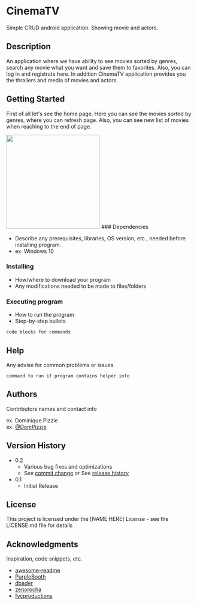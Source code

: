 # CinemaTV

Simple CRUD android application. Showing movie and actors.

## Description

An application where we have ability to see movies sorted by genres, search any movie what you want and save them to favorites. Also, you can log in and registrate here. In addition CinemaTV application provides you the thrailers and media of movies and actors.

## Getting Started

First of all let's see the home page.
Here you can see the movies sorted by genres, where you can refresh page. Also, you can see new list of movies when reaching to the end of page.

<img src="https://user-images.githubusercontent.com/63552682/128704036-ae5f2c41-a90e-4a54-a9a7-62dd43154977.gif" width="250">
### Dependencies

* Describe any prerequisites, libraries, OS version, etc., needed before installing program.
* ex. Windows 10

### Installing

* How/where to download your program
* Any modifications needed to be made to files/folders

### Executing program

* How to run the program
* Step-by-step bullets
```
code blocks for commands
```

## Help

Any advise for common problems or issues.
```
command to run if program contains helper info
```

## Authors

Contributors names and contact info

ex. Dominique Pizzie  
ex. [@DomPizzie](https://twitter.com/dompizzie)

## Version History

* 0.2
    * Various bug fixes and optimizations
    * See [commit change]() or See [release history]()
* 0.1
    * Initial Release

## License

This project is licensed under the [NAME HERE] License - see the LICENSE.md file for details

## Acknowledgments

Inspiration, code snippets, etc.
* [awesome-readme](https://github.com/matiassingers/awesome-readme)
* [PurpleBooth](https://gist.github.com/PurpleBooth/109311bb0361f32d87a2)
* [dbader](https://github.com/dbader/readme-template)
* [zenorocha](https://gist.github.com/zenorocha/4526327)
* [fvcproductions](https://gist.github.com/fvcproductions/1bfc2d4aecb01a834b46)

